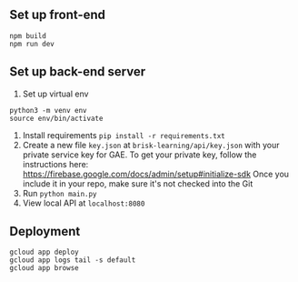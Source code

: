 ## Set up front-end

```
npm build
npm run dev
```

## Set up back-end server

1. Set up virtual env

```
python3 -m venv env
source env/bin/activate
```

1. Install requirements `pip install -r requirements.txt`
1. Create a new file `key.json` at `brisk-learning/api/key.json` with your private service key for GAE. To get your private key, follow the instructions here: https://firebase.google.com/docs/admin/setup#initialize-sdk Once you include it in your repo, make sure it's not checked into the Git
1. Run `python main.py`
1. View local API at `localhost:8080`

## Deployment

```
gcloud app deploy
gcloud app logs tail -s default
gcloud app browse
```

